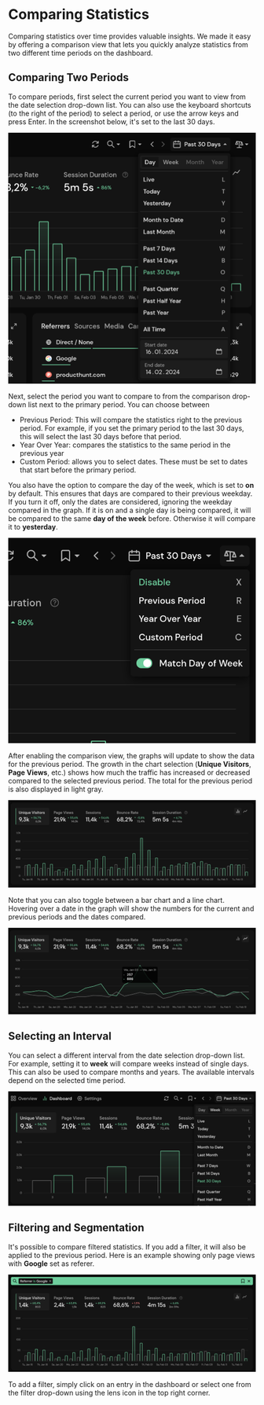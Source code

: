 # Comparing Statistics

Comparing statistics over time provides valuable insights. We made it easy by offering a comparison view that lets you quickly analyze statistics from two different time periods on the dashboard.

## Comparing Two Periods

To compare periods, first select the current period you want to view from the date selection drop-down list. You can also use the keyboard shortcuts (to the right of the period) to select a period, or use the arrow keys and press Enter. In the screenshot below, it's set to the last 30 days.

![Comparison Current Period](../static/advanced/comparison-current.png)

Next, select the period you want to compare to from the comparison drop-down list next to the primary period. You can choose between

* Previous Period: This will compare the statistics right to the previous period. For example, if you set the primary period to the last 30 days, this will select the last 30 days before that period.
* Year Over Year: compares the statistics to the same period in the previous year
* Custom Period: allows you to select dates. These must be set to dates that start before the primary period.

You also have the option to compare the day of the week, which is set to **on** by default. This ensures that days are compared to their previous weekday. If you turn it off, only the dates are considered, ignoring the weekday compared in the graph. If it is on and a single day is being compared, it will be compared to the same **day of the week** before. Otherwise it will compare it to **yesterday**.

![Comparison View](../static/advanced/comparison-previous.png)

After enabling the comparison view, the graphs will update to show the data for the previous period. The growth in the chart selection (**Unique Visitors**, **Page Views**, etc.) shows how much the traffic has increased or decreased compared to the selected previous period. The total for the previous period is also displayed in light gray.

![Comparison View](../static/advanced/comparison-view.png)

Note that you can also toggle between a bar chart and a line chart. Hovering over a date in the graph will show the numbers for the current and previous periods and the dates compared.

![Comparison Line Chart](../static/advanced/comparison-line.png)

## Selecting an Interval

You can select a different interval from the date selection drop-down list. For example, setting it to **week** will compare weeks instead of single days. This can also be used to compare months and years. The available intervals depend on the selected time period.

![Comparison Interval](../static/advanced/comparison-interval.png)

## Filtering and Segmentation

It's possible to compare filtered statistics. If you add a filter, it will also be applied to the previous period. Here is an example showing only page views with **Google** set as referer.

![Comparison Filter](../static/advanced/comparison-referrer.png)

To add a filter, simply click on an entry in the dashboard or select one from the filter drop-down using the lens icon in the top right corner.
